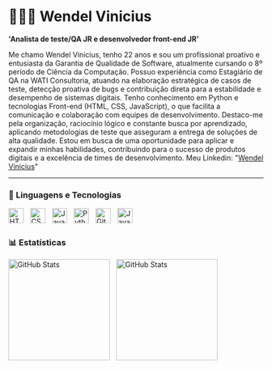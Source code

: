 # 👩🏻‍💻 Wendel Vinicius

**'Analista de teste/QA JR e desenvolvedor front-end JR'**

Me chamo Wendel Vinicius, tenho 22 anos e sou um profissional proativo e entusiasta da Garantia de Qualidade de Software, atualmente cursando o 8º período de Ciência da Computação. Possuo experiência como Estagiário de QA na WATI Consultoria, atuando na elaboração estratégica de casos de teste, detecção proativa de bugs e contribuição direta para a estabilidade e desempenho de sistemas digitais.
Tenho conhecimento em Python e tecnologias Front-end (HTML, CSS, JavaScript), o que facilita a comunicação e colaboração com equipes de desenvolvimento. Destaco-me pela organização, raciocínio lógico e constante busca por aprendizado, aplicando metodologias de teste que asseguram a entrega de soluções de alta qualidade.
Estou em busca de uma oportunidade para aplicar e expandir minhas habilidades, contribuindo para o sucesso de produtos digitais e a excelência de times de desenvolvimento. Meu Linkedin: "[Wendel Vinicius](https://www.linkedin.com/in/wendel-vinicius-975528232/)"

---
### 🤖 Linguagens e Tecnologias
<img 
    align="left" 
    alt="HTML"
    title="HTML" 
    width="30px" 
    style="padding-right: 10px;" 
    src="https://cdn.jsdelivr.net/gh/devicons/devicon@latest/icons/html5/html5-original.svg" 
/>
<img 
    align="left" 
    alt="CSS" 
    title="CSS"
    width="30px" 
    style="padding-right: 10px;" 
    src="https://cdn.jsdelivr.net/gh/devicons/devicon@latest/icons/css3/css3-original.svg" 
/>
<img 
    align="left" 
    alt="JavaScript" 
    title="JavaScript"
    width="30px" 
    style="padding-right: 10px;" 
    src="https://cdn.jsdelivr.net/gh/devicons/devicon@latest/icons/javascript/javascript-original.svg" 
/>
<img 
    align="left" 
    alt="Python" 
    title="Python"
    width="30px" 
    style="padding-right: 10px;" 
    src="https://cdn.jsdelivr.net/gh/devicons/devicon@latest/icons/python/python-original.svg" 
/>
<img 
    align="left" 
    alt="Git" 
    title="Git"
    width="30px" 
    style="padding-right: 10px;" 
    src="https://cdn.jsdelivr.net/gh/devicons/devicon@latest/icons/git/git-original.svg" 
/>
<img 
    align="left" 
    alt="Java" 
    title="Java"
    width="30px" 
    style="padding-right: 10px;" 
    src="https://cdn.jsdelivr.net/gh/devicons/devicon@latest/icons/java/java-original.svg"
/>
<br/>
<br/>

### 📊 Estatísticas
<p>
  <img 
    align="left" 
    alt="GitHub Stats" 
    height="200" 
    style="padding-right: 10px;" 
    src="https://github-readme-stats.vercel.app/api?username=WendelAgra&show_icons=true&theme=tokyonight&include_all_commits=true&locale=pt-br" 
  />

<img 
      align="left" 
      alt="GitHub Stats" 
      height="200" 
      src="https://github-readme-stats.vercel.app/api/top-langs/?username=WendelAgra&theme=tokyonight&layout=compact&custom_title=Tecnologias&langs_count=9" 
  />

</p>
